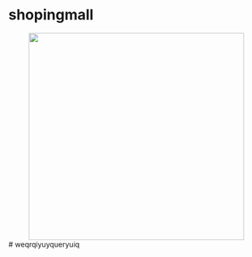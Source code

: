 # shopingmall
<center><img src="https://cdn.pixabay.com/photo/2013/07/12/17/22/basket-152089_1280.png" width="425" height="410"/></center>
# weqrqiyuyqueryuiq
